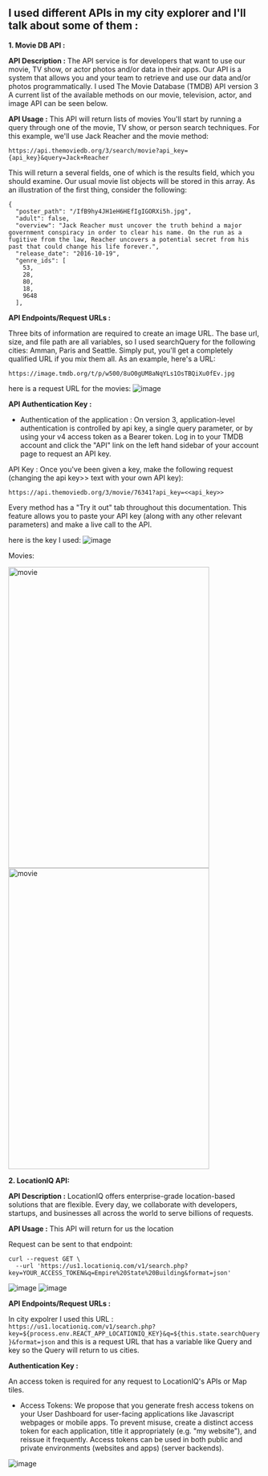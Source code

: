 ## I used different APIs in my city explorer and I'll talk about some of them :

**1. Movie DB API :**

**API Description :** The API service is for developers that want to use our movie, TV show, or actor photos and/or data in their apps. Our API is a system that allows you and your team to retrieve and use our data and/or photos programmatically.
I used The Movie Database (TMDB) API version 3 A current list of the available methods on our movie, television, actor, and image API can be seen below.

**API Usage :** This API will return lists of movies 
You'll start by running a query through one of the movie, TV show, or person search techniques. For this example, we'll use Jack Reacher and the movie method:
```
https://api.themoviedb.org/3/search/movie?api_key={api_key}&query=Jack+Reacher
```
This will return a several fields, one of which is the results field, which you should examine. Our usual movie list objects will be stored in this array. As an illustration of the first thing, consider the following:
```
{
  "poster_path": "/IfB9hy4JH1eH6HEfIgIGORXi5h.jpg",
  "adult": false,
  "overview": "Jack Reacher must uncover the truth behind a major government conspiracy in order to clear his name. On the run as a fugitive from the law, Reacher uncovers a potential secret from his past that could change his life forever.",
  "release_date": "2016-10-19",
  "genre_ids": [
    53,
    28,
    80,
    18,
    9648
  ],
```
**API Endpoints/Request URLs :**

Three bits of information are required to create an image URL. The base url, size, and file path are all variables, so I used searchQuery for the following cities: Amman, Paris and Seattle. Simply put, you'll get a completely qualified URL if you mix them all. As an example, here's a URL:
```
https://image.tmdb.org/t/p/w500/8uO0gUM8aNqYLs1OsTBQiXu0fEv.jpg
```
here is a request URL for the movies: 
![image](movies.PNG)

**API Authentication Key :** 

- Authentication of the application : On version 3, application-level authentication is controlled by api key, a single query parameter, or by using your v4 access token as a Bearer token. Log in to your TMDB account and click the "API" link on the left hand sidebar of your account page to request an API key.

API Key : Once you've been given a key, make the following request (changing the api key>> text with your own API key):
```
https://api.themoviedb.org/3/movie/76341?api_key=<<api_key>>
```
Every method has a "Try it out" tab throughout this documentation. This feature allows you to paste your API key (along with any other relevant parameters) and make a live call to the API.

here is the key I used:
![image](key.PNG)

Movies:

<img src="Paris.PNG" alt="movie" width="400" height="600"/>
<img src="Seattle.PNG" alt="movie" width="400" height="600"/>



**2. LocationIQ API:** 

**API Description :** 
LocationIQ offers enterprise-grade location-based solutions that are flexible. Every day, we collaborate with developers, startups, and businesses all across the world to serve billions of requests.

**API Usage :**
 This API will return for us the location 

Request can be sent to that endpoint:
```
curl --request GET \
  --url 'https://us1.locationiq.com/v1/search.php?key=YOUR_ACCESS_TOKEN&q=Empire%20State%20Building&format=json'
  ```
  ![image](location.PNG)
  ![image](SeattleMap.PNG)

**API Endpoints/Request URLs :**

In city expolrer I used this URL : `https://us1.locationiq.com/v1/search.php?key=${process.env.REACT_APP_LOCATIONIQ_KEY}&q=${this.state.searchQuery}&format=json` and this is a request URL that has a variable like Query and key so the Query will return to us cities.

**Authentication Key :**

An access token is required for any request to LocationIQ's APIs or Map tiles. 
- Access Tokens: We propose that you generate fresh access tokens on your User Dashboard for user-facing applications like Javascript webpages or mobile apps. To prevent misuse, create a distinct access token for each application, title it appropriately (e.g. "my website"), and reissue it frequently. Access tokens can be used in both public and private environments (websites and apps) (server backends).

 ![image](locationKey.PNG)